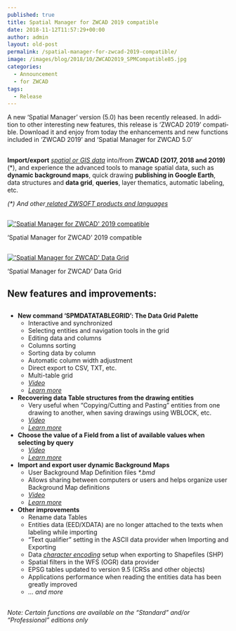 ```yaml
---
published: true
title: Spatial Manager for ZWCAD 2019 compatible
date: 2018-11-12T11:57:29+00:00
author: admin
layout: old-post
permalink: /spatial-manager-for-zwcad-2019-compatible/
image: /images/blog/2018/10/ZWCAD2019_SPMCompatible85.jpg
categories:
  - Announcement
  - for ZWCAD
tags:
  - Release
---
```

<p>
  A n<span lang="en">ew ‘Spatial Manager’ version (5.0) has been recently released. In addition to other interesting new features, this release is ‘ZWCAD 2019’ compatible. Download it and enjoy from today the enhancements and new functions included in &#8216;ZWCAD 2019&#8217; and &#8216;Spatial Manager for ZWCAD 5.0&#8217;</span>
</p>

<p>
  <!--more-->
</p>

<h2>
</h2>

<p>
  <strong>Import/export</strong> <em><span><span><a href="http://wiki.spatialmanager.com/index.php/Spatial_Manager™_for_ZWCAD_-_FAQs:_Providers" target="_blank" rel="nofollow">spatial or GIS data</a></span></span></em> into/from <strong>ZWCAD (2017, 2018 and 2019)</strong> (*), and experience the advanced tools to manage spatial data, such as <strong>dynamic background maps</strong>, quick drawing <strong>publishing in Google Earth</strong>, data structures and <strong>data grid</strong>, <strong>queries</strong>, layer thematics, automatic labeling, etc.
</p>

<p>
  <em>(*) And other<span><a href="http://wiki.spatialmanager.com/index.php/Spatial_Manager%E2%84%A2_for_ZWCAD_-_FAQs:_Compatible_ZWCAD_applications" target="_blank" rel="nofollow"> related ZWSOFT products and languages</a></span></em>
</p>

<h2>
</h2>

<div>
  <a href="/images/blog/2018/10/SPM_ZWCAD2019.png" target="_blank" rel="nofollow"><img src="/images/blog/2018/10/SPM_ZWCAD2019.png" alt="'Spatial Manager for ZWCAD' 2019 compatible" width="1280" height="720" srcset="/images/blog/2018/10/SPM_ZWCAD2019.png 1280w, /images/blog/2018/10/SPM_ZWCAD2019-300x169.png 300w, /images/blog/2018/10/SPM_ZWCAD2019-768x432.png 768w, /images/blog/2018/10/SPM_ZWCAD2019-1024x576.png 1024w, /images/blog/2018/10/SPM_ZWCAD2019-624x351.png 624w" sizes="(max-width: 1280px) 100vw, 1280px" /></a>
  
  <p>
    &#8216;Spatial Manager for ZWCAD&#8217; 2019 compatible
  </p>
</div>

<h2>
</h2>

<div>
  <a href="/images/blog/2018/10/SPM_ZWCAD2019-DataGrid.png" target="_blank" rel="nofollow"><img src="/images/blog/2018/10/SPM_ZWCAD2019-DataGrid.png" alt="'Spatial Manager for ZWCAD' Data Grid" width="1280" height="720" srcset="/images/blog/2018/10/SPM_ZWCAD2019-DataGrid.png 1280w, /images/blog/2018/10/SPM_ZWCAD2019-DataGrid-300x169.png 300w, /images/blog/2018/10/SPM_ZWCAD2019-DataGrid-768x432.png 768w, /images/blog/2018/10/SPM_ZWCAD2019-DataGrid-1024x576.png 1024w, /images/blog/2018/10/SPM_ZWCAD2019-DataGrid-624x351.png 624w" sizes="(max-width: 1280px) 100vw, 1280px" /></a>
  
  <p>
    &#8216;Spatial Manager for ZWCAD&#8217; Data Grid
  </p>
</div>

<h2>
</h2>

<h2>
  <span>New features and improvements:</span>
</h2>

<h2>
</h2>

<ul>
  <li>
    <span><strong>New command &#8216;SPMDATATABLEGRID&#8217;: The Data Grid Palette</strong></span> <ul>
      <li>
        Interactive and synchronized
      </li>
      <li>
        Selecting entities and navigation tools in the grid
      </li>
      <li>
        Editing data and columns
      </li>
      <li>
        Columns sorting
      </li>
      <li>
        Sorting data by column
      </li>
      <li>
        Automatic column width adjustment
      </li>
      <li>
        Direct export to CSV, TXT, etc.
      </li>
      <li>
        Multi-table grid
      </li>
      <li>
        <em><a href="https://youtu.be/kO5qs3H9FAk?rel=0" target="_blank" rel="nofollow"><span>Video</span></a></em>
      </li>
      <li>
        <a href="http://wiki.spatialmanager.com/index.php/Spatial_Manager%E2%84%A2_for_ZWCAD_-_FAQs:_Data_Structure_Management_(%22Standard%22_and_%22Professional%22_editions_only)#Can_I_view_and_edit_the_entities_data_in_a_table_form.3F_.28.22Professional.22_edition_only.29" target="_blank" rel="nofollow"><em><span>Learn more</span></em></a>
      </li>
    </ul>
  </li>
  
  <li>
    <span><strong>Recovering data Table structures from the drawing entities</strong></span> <ul>
      <li>
        Very useful when &#8220;Copying/Cutting and Pasting&#8221; entities from one drawing to another, when saving drawings using WBLOCK, etc.
      </li>
      <li>
        <em><a href="https://youtu.be/8UMcv7K3pXk?rel=0" target="_blank" rel="nofollow"><span>Video</span></a></em>
      </li>
      <li>
        <a href="http://wiki.spatialmanager.com/index.php/Spatial_Manager%E2%84%A2_for_ZWCAD_-_FAQs:_Data_Structure_Management_(%22Standard%22_and_%22Professional%22_editions_only)#How_can_I_define_data_tables_in_a_drawing.3F" target="_blank" rel="nofollow"><em><span>Learn more</span></em></a>
      </li>
    </ul>
  </li>
  
  <li>
    <span><strong>Choose the value of a Field from a list of available values when selecting by query</strong></span> <ul>
      <li>
        <em><a href="https://youtu.be/liruRM98B7E?rel=0" target="_blank" rel="nofollow"><span>Video</span></a></em>
      </li>
      <li>
        <em><a href="http://wiki.spatialmanager.com/index.php/Spatial_Manager%E2%84%A2_for_ZWCAD_-_FAQs:_Data_Structure_Management_(%22Standard%22_and_%22Professional%22_editions_only)#Can_I_define_a_selection_of_entities_based_on_the_values_of_their_data.3F" target="_blank" rel="nofollow"><span>Learn more</span></a></em>
      </li>
    </ul>
  </li>
  
  <li>
    <span><strong>Import and export user dynamic Background Maps</strong></span> <ul>
      <li>
        User Background Map Definition files <em>*.bmd</em>
      </li>
      <li>
        Allows sharing between computers or users and helps organize user Background Map definitions
      </li>
      <li>
        <em><a href="https://youtu.be/zPPnopXKnfU?rel=0" target="_blank" rel="nofollow"><span>Video</span></a></em>
      </li>
      <li>
        <em><a href="http://wiki.spatialmanager.com/index.php/Spatial_Manager%E2%84%A2_for_ZWCAD_-_FAQs:_Background_Maps_(%22Standard%22_and_%22Professional%22_editions_only)#Can_I_configure_my_own_Web_Map_Services.3F" target="_blank" rel="nofollow"><span>Learn more</span></a></em>
      </li>
    </ul>
  </li>
  
  <li>
    <span><strong>Other improvements</strong></span> <ul>
      <li>
        Rename data Tables
      </li>
      <li>
        Entities data (EED/XDATA) are no longer attached to the texts when labeling while importing
      </li>
      <li>
        &#8220;Text qualifier&#8221; setting in the ASCII data provider when Importing and Exporting
      </li>
      <li>
        Data <a href="https://en.wikipedia.org/wiki/Character_encoding" target="_blank" rel="nofollow"><span><em>character encoding</em></span></a> setup when exporting to Shapefiles (SHP)
      </li>
      <li>
        Spatial filters in the WFS (OGR) data provider
      </li>
      <li>
        EPSG tables updated to version 9.5 (CRSs and other objects)
      </li>
      <li>
        Applications performance when reading the entities data has been greatly improved
      </li>
      <li>
        <em>… and more</em>
      </li>
    </ul>
  </li>
</ul>

<h2>
</h2>

<p>
  <em>Note: Certain functions are available on the “Standard” and/or “Professional” editions only</em>
</p>